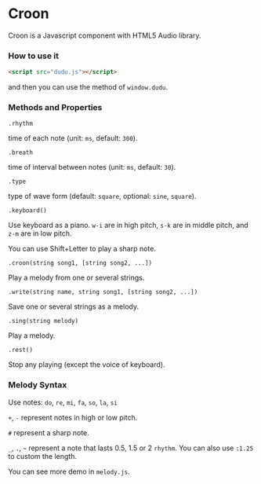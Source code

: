 # Croon

Croon is a Javascript component with HTML5 Audio library. 

### How to use it

```html
<script src="dudu.js"></script>
```

and then you can use the method of `window.dudu`.

### Methods and Properties

`.rhythm`

time of each note (unit: `ms`, default: `300`).

`.breath`

time of interval between notes (unit: `ms`, default: `30`).

`.type`

type of wave form (default: `square`, optional: `sine`, `square`).

`.keyboard()`

Use keyboard as a piano. `w-i` are in high pitch, `s-k` are in middle pitch, and `z-m` are in low pitch.

You can use Shift+Letter to play a sharp note.

`.croon(string song1, [string song2, ...])`

Play a melody from one or several strings.

`.write(string name, string song1, [string song2, ...])`

Save one or several strings as a melody.

`.sing(string melody)`

Play a melody.

`.rest()`

Stop any playing (except the voice of keyboard).

### Melody Syntax

Use notes: `do`, `re`, `mi`, `fa`, `so`, `la`, `si`

`+`, `-` represent notes in high or low pitch.

`#` represent a sharp note.

`_`, `.`, `~` represent a note that lasts 0.5, 1.5 or 2 `rhythm`. You can also use `:1.25` to custom the length.

You can see more demo in `melody.js`.
